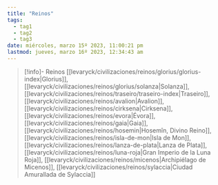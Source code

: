 ```yaml
---
title: "Reinos"
tags:
  - tag1
  - tag2
  - tag3
date: miércoles, marzo 15º 2023, 11:00:21 pm
lastmod: jueves, marzo 16º 2023, 12:34:43 am
---
```


> [!info]- Reinos
> [[levaryck/civilizaciones/reinos/glorius/glorius-index|Glorius]], [[levaryck/civilizaciones/reinos/glorius/solanza|Solanza]], [[levaryck/civilizaciones/reinos/traseiro/traseiro-index|Traseiro]], [[levaryck/civilizaciones/reinos/avalion|Avalion]], [[levaryck/civilizaciones/reinos/cirksena|Cirksena]], [[levaryck/civilizaciones/reinos/evora|Évora]], [[levaryck/civilizaciones/reinos/gaia|Gaia]], [[levaryck/civilizaciones/reinos/hosemin|Hosemîn, Divino Reino]], [[levaryck/civilizaciones/reinos/isla-de-mon|Isla de Mon]], [[levaryck/civilizaciones/reinos/lanza-de-plata|Lanza de Plata]], [[levaryck/civilizaciones/reinos/luna-roja|Gran Imperio de la Luna Roja]], [[levaryck/civilizaciones/reinos/micenos|Archipiélago de Micenos]], [[levaryck/civilizaciones/reinos/sylaccia|Ciudad Amurallada de Sylaccia]]

